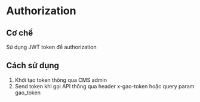 # Authorization

## Cơ chế
  Sử dụng JWT token để authorization
## Cách sử dụng
  1. Khởi tạo token thông qua CMS admin
  2. Send token khi gọi API thông qua header x-gao-token hoặc query param gao_token